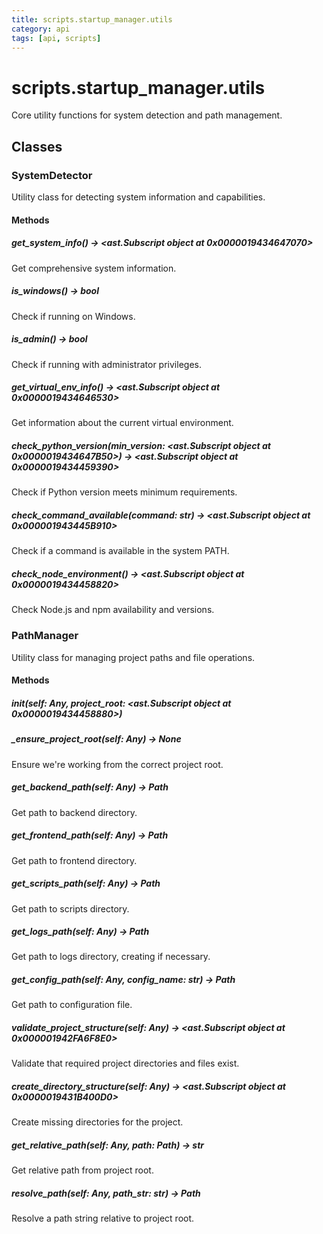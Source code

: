 ```yaml
---
title: scripts.startup_manager.utils
category: api
tags: [api, scripts]
---
```


# scripts.startup_manager.utils

Core utility functions for system detection and path management.

## Classes

### SystemDetector

Utility class for detecting system information and capabilities.

#### Methods

##### get_system_info() -> <ast.Subscript object at 0x0000019434647070>

Get comprehensive system information.

##### is_windows() -> bool

Check if running on Windows.

##### is_admin() -> bool

Check if running with administrator privileges.

##### get_virtual_env_info() -> <ast.Subscript object at 0x0000019434646530>

Get information about the current virtual environment.

##### check_python_version(min_version: <ast.Subscript object at 0x0000019434647B50>) -> <ast.Subscript object at 0x0000019434459390>

Check if Python version meets minimum requirements.

##### check_command_available(command: str) -> <ast.Subscript object at 0x000001943445B910>

Check if a command is available in the system PATH.

##### check_node_environment() -> <ast.Subscript object at 0x0000019434458820>

Check Node.js and npm availability and versions.

### PathManager

Utility class for managing project paths and file operations.

#### Methods

##### __init__(self: Any, project_root: <ast.Subscript object at 0x0000019434458880>)



##### _ensure_project_root(self: Any) -> None

Ensure we're working from the correct project root.

##### get_backend_path(self: Any) -> Path

Get path to backend directory.

##### get_frontend_path(self: Any) -> Path

Get path to frontend directory.

##### get_scripts_path(self: Any) -> Path

Get path to scripts directory.

##### get_logs_path(self: Any) -> Path

Get path to logs directory, creating if necessary.

##### get_config_path(self: Any, config_name: str) -> Path

Get path to configuration file.

##### validate_project_structure(self: Any) -> <ast.Subscript object at 0x000001942FA6F8E0>

Validate that required project directories and files exist.

##### create_directory_structure(self: Any) -> <ast.Subscript object at 0x0000019431B400D0>

Create missing directories for the project.

##### get_relative_path(self: Any, path: Path) -> str

Get relative path from project root.

##### resolve_path(self: Any, path_str: str) -> Path

Resolve a path string relative to project root.

